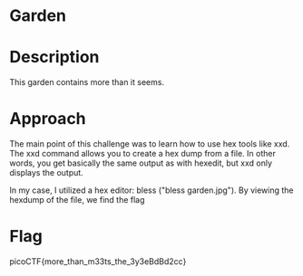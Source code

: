 # Garden

# Description
This garden contains more than it seems.

# Approach
The main point of this challenge was to learn how to use hex tools like xxd. 
The xxd command allows you to create a hex dump from a file. 
In other words, you get basically the same output as with hexedit, but xxd only displays the output.

In my case, I utilized a hex editor: bless ("bless garden.jpg"). By viewing the hexdump of the file, we find the flag


# Flag
 picoCTF{more_than_m33ts_the_3y3eBdBd2cc}
